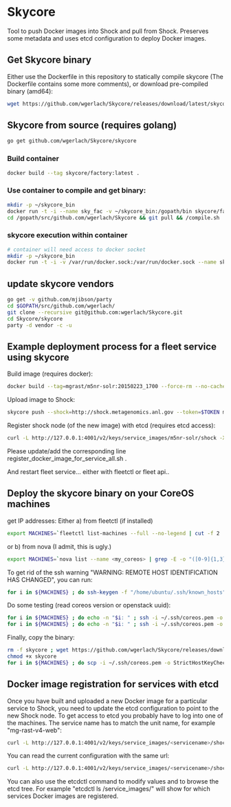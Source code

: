 # Skycore

Tool to push Docker images into Shock and pull from Shock. Preserves some metadata and uses etcd configuration to deploy Docker images.

## Get Skycore binary
Either use the Dockerfile in this repository to statically compile skycore (The Dockerfile contains some more comments), or download pre-compiled binary (amd64):

```bash
wget https://github.com/wgerlach/Skycore/releases/download/latest/skycore
```
## Skycore from source (requires golang)
```bash
go get github.com/wgerlach/Skycore/skycore
```

### Build container
```bash
docker build --tag skycore/factory:latest .
```

### Use container to compile and get binary:
```bash
mkdir -p ~/skycore_bin
docker run -t -i --name sky_fac -v ~/skycore_bin:/gopath/bin skycore/factory:latest bash
cd /gopath/src/github.com/wgerlach/Skycore && git pull && /compile.sh
```

### skycore execution within container
```bash
# container will need access to docker socket
mkdir -p ~/skycore_bin
docker run -t -i -v /var/run/docker.sock:/var/run/docker.sock --name sky_fac -v ~/skycore_bin:/gopath/bin skycore/factory:latest bash
```

## update skycore vendors
```bash
go get -v github.com/mjibson/party
cd $GOPATH/src/github.com/wgerlach/
git clone --recursive git@github.com:wgerlach/Skycore.git
cd Skycore/skycore
party -d vendor -c -u
```

## Example deployment process for a fleet service using skycore
Build image (requires docker):
```bash
docker build --tag=mgrast/m5nr-solr:20150223_1700 --force-rm --no-cache https://raw.githubusercontent.com/MG-RAST/myM5NR/master/solr/docker/Dockerfile
```
Upload image to Shock:
```bash
skycore push --shock=http://shock.metagenomics.anl.gov --token=$TOKEN mgrast/m5nr-solr:20150223_1700
```
Register shock node (of the new image) with etcd (requires etcd access):
```bash
curl -L http://127.0.0.1:4001/v2/keys/service_images/m5nr-solr/shock -XPUT -d value="shock.metagenomics.anl.gov/node/<node_id>"
```
Please update/add the corresponding line register_docker_image_for_service_all.sh .

And restart fleet service... either with fleetctl or fleet api..


## Deploy the skycore binary on your CoreOS machines

get IP addresses: Either a) from fleetctl (if installed)
```bash
export MACHINES=`fleetctl list-machines --full --no-legend | cut -f 2 | tr '\n' ' '` ; echo ${MACHINES}
```
or b) from nova (I admit, this is ugly.)
```bash
export MACHINES=`nova list --name <my_coreos> | grep -E -o "([0-9]{1,3}[\.]){3}[0-9]{1,3}" | tr '\n' ' '` ; echo ${MACHINES}
```
To get rid of the ssh warning "WARNING: REMOTE HOST IDENTIFICATION HAS CHANGED", you can run:
```bash
for i in ${MACHINES} ; do ssh-keygen -f "/home/ubuntu/.ssh/known_hosts" -R ${i} ; done
```

Do some testing (read coreos version or openstack uuid):
```bash
for i in ${MACHINES} ; do echo -n "$i: " ; ssh -i ~/.ssh/coreos.pem -o StrictHostKeyChecking=no core@${i} grep PRETTY /etc/os-release  ; done
for i in ${MACHINES} ; do echo -n "$i: " ; ssh -i ~/.ssh/coreos.pem -o StrictHostKeyChecking=no core@${i} curl -s http://169.254.169.254/openstack/2013-10-17/meta_data.json | json_xs | grep uuid  ; done
```

Finally, copy the binary:
```bash
rm -f skycore ; wget https://github.com/wgerlach/Skycore/releases/download/latest/skycore
chmod +x skycore
for i in ${MACHINES} ; do scp -i ~/.ssh/coreos.pem -o StrictHostKeyChecking=no ./skycore core@${i}: ; done
```

## Docker image registration for services with etcd
Once you have built and uploaded a new Docker image for a particular service to Shock, you need to update the etcd configuration to point to the new Shock node. To get access to etcd you probably have to log into one of the machines. The service name has to match the unit name, for example "mg-rast-v4-web":
```bash
curl -L http://127.0.0.1:4001/v2/keys/service_images/<servicename>/shock -XPUT -d value="shock.metagenomics.anl.gov/node/<node>"
```

You can read the current configuration with the same url:
```bash
curl -L http://127.0.0.1:4001/v2/keys/service_images/<servicename>/shock
```

You can also use the etcdctl command to modify values and to browse the etcd tree. For example "etcdctl ls /service_images/" will show for which services Docker images are registered.
